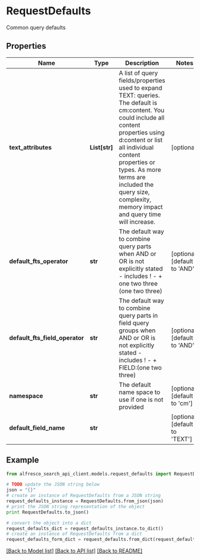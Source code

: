 # RequestDefaults

Common query defaults

## Properties
Name | Type | Description | Notes
------------ | ------------- | ------------- | -------------
**text_attributes** | **List[str]** | A list of query fields/properties used to expand TEXT: queries. The default is cm:content. You could include all content properties using d:content or list all individual content properties or types. As more terms are included the query size, complexity, memory impact and query time will increase.  | [optional] 
**default_fts_operator** | **str** | The default way to combine query parts when AND or OR is not explicitly stated - includes ! - + one two three (one two three)  | [optional] [default to 'AND']
**default_fts_field_operator** | **str** | The default way to combine query parts in field query groups when AND or OR is not explicitly stated - includes ! - + FIELD:(one two three)  | [optional] [default to 'AND']
**namespace** | **str** | The default name space to use if one is not provided | [optional] [default to 'cm']
**default_field_name** | **str** |  | [optional] [default to 'TEXT']

## Example

```python
from alfresco_search_api_client.models.request_defaults import RequestDefaults

# TODO update the JSON string below
json = "{}"
# create an instance of RequestDefaults from a JSON string
request_defaults_instance = RequestDefaults.from_json(json)
# print the JSON string representation of the object
print RequestDefaults.to_json()

# convert the object into a dict
request_defaults_dict = request_defaults_instance.to_dict()
# create an instance of RequestDefaults from a dict
request_defaults_form_dict = request_defaults.from_dict(request_defaults_dict)
```
[[Back to Model list]](../README.md#documentation-for-models) [[Back to API list]](../README.md#documentation-for-api-endpoints) [[Back to README]](../README.md)


